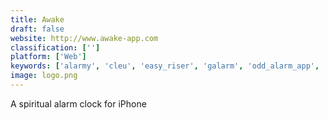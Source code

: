 ```yaml
---
title: Awake
draft: false 
website: http://www.awake-app.com
classification: ['']
platform: ['Web']
keywords: ['alarmy', 'cleu', 'easy_riser', 'galarm', 'odd_alarm_app', 'snorelax', 'toonie_alarm', 'uhp_alarm_clock']
image: logo.png
---
```

A spiritual alarm clock for iPhone